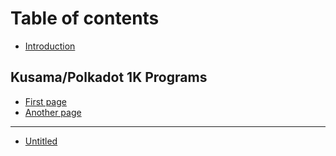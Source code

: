 # Table of contents

* [Introduction](README.md)

## Kusama/Polkadot 1K Programs <a id="one-thousand-kusama-polkadot-programs"></a>

* [First page](one-thousand-kusama-polkadot-programs/first-page.md)
* [Another page](one-thousand-kusama-polkadot-programs/another-page.md)

---

* [Untitled](untitled.md)

